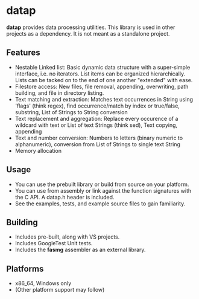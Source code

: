 # datap #

**datap** provides data processing utilities. This library is used in other projects as a dependency. It is not meant as a standalone project.


## Features ##

* Nestable Linked list: Basic dynamic data structure with a super-simple interface, i.e. no iterators. List items can be organized hierarchically. Lists can be tacked on to the end of one another "extended" with ease. 
* Filestore access: New files, file removal, appending, overwriting, path building, and file in directory listing.
* Text matching and extraction: Matches text occurrences in String using 'flags' (think regex), find occurrence/match by index or true/false, substring, List of Strings to String conversion
* Text replacement and aggregation: Replace every occurence of a wildcard with text or List of text Strings (think sed), Text copying, appending
* Text and number conversion: Numbers to letters (binary numeric to alphanumeric), conversion from List of Strings to single text String
* Memory allocation

## Usage ##
* You can use the prebuilt library or build from source on your platform.
* You can use from assembly or link against the function signatures with the C API. A datap.h header is included.
* See the examples, tests, and example source files to gain familiarity.

## Building ##
* Includes pre-built, along with VS projects.
* Includes GoogleTest Unit tests.
* Includes the **fasmg** assembler as an external library.

## Platforms ##
* x86_64, Windows only
* (Other platform support may follow)

